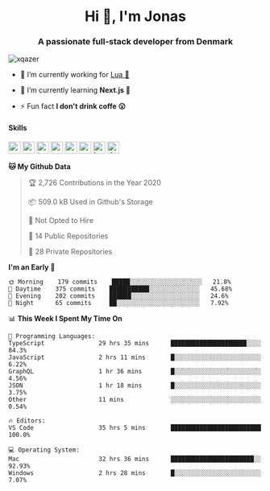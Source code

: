 <h1 align="center">Hi 👋, I'm Jonas</h1>
<h3 align="center">A passionate full-stack developer from Denmark</h3>

<p align="left"> <img src="https://komarev.com/ghpvc/?username=xqazer" alt="xqazer" /> </p>

- 🔭 I’m currently working for [Lua 🥰](https://lua.work) 

- 🌱 I’m currently learning **Next.js 🤯**

<!--- - 👨‍💻 All of my projects are available at [xqazer.github.io](xqazer.github.io) -->

- ⚡ Fun fact **I don't drink coffe 😮**

<h4>Skills</h4>
<p align="left">
  <img src="https://devicons.github.io/devicon/devicon.git/icons/react/react-original-wordmark.svg" alt="react" width="24" height="24"/>
  <img src="https://cdn.worldvectorlogo.com/logos/nextjs-3.svg" alt="nextjs" width="24" height="24"/>
  <img src="https://devicons.github.io/devicon/devicon.git/icons/typescript/typescript-original.svg" alt="typescript" width="24" height="24"/>
  <img src="https://devicons.github.io/devicon/devicon.git/icons/nodejs/nodejs-original-wordmark.svg" alt="nodejs" width="24" height="24"/>
  <img src="https://devicons.github.io/devicon/devicon.git/icons/postgresql/postgresql-original-wordmark.svg" alt="postgresql" width="24" height="24"/>
  <img src="https://www.vectorlogo.zone/logos/google_cloud/google_cloud-icon.svg" alt="gcp" width="24" height="24"/>
  <img src="https://www.vectorlogo.zone/logos/kubernetes/kubernetes-icon.svg" alt="kubernetes" width="24" height="24"/>
  <img src="https://devicons.github.io/devicon/devicon.git/icons/dot-net/dot-net-original-wordmark.svg" alt="dotnet" width="24" height="24"/>
</p>

<!--START_SECTION:waka-->
**🐱 My Github Data** 

> 🏆 2,726 Contributions in the Year 2020
 > 
> 📦 509.0 kB Used in Github's Storage 
 > 
> 🚫 Not Opted to Hire
 > 
> 📜 14 Public Repositories
 > 
> 🔑 28 Private Repositories 

**I'm an Early 🐤** 

```text
🌞 Morning    179 commits    █████░░░░░░░░░░░░░░░░░░░░   21.8% 
🌆 Daytime    375 commits    ███████████░░░░░░░░░░░░░░   45.68% 
🌃 Evening    202 commits    ██████░░░░░░░░░░░░░░░░░░░   24.6% 
🌙 Night      65 commits     ██░░░░░░░░░░░░░░░░░░░░░░░   7.92%

```


📊 **This Week I Spent My Time On** 

```text
💬 Programming Languages: 
TypeScript               29 hrs 35 mins      █████████████████████░░░░   84.3% 
JavaScript               2 hrs 11 mins       █░░░░░░░░░░░░░░░░░░░░░░░░   6.22% 
GraphQL                  1 hr 36 mins        █░░░░░░░░░░░░░░░░░░░░░░░░   4.56% 
JSON                     1 hr 18 mins        █░░░░░░░░░░░░░░░░░░░░░░░░   3.75% 
Other                    11 mins             ░░░░░░░░░░░░░░░░░░░░░░░░░   0.54%

🔥 Editors: 
VS Code                  35 hrs 5 mins       █████████████████████████   100.0%

💻 Operating System: 
Mac                      32 hrs 36 mins      ███████████████████████░░   92.93% 
Windows                  2 hrs 28 mins       █░░░░░░░░░░░░░░░░░░░░░░░░   7.07%

```


<!--END_SECTION:waka-->


